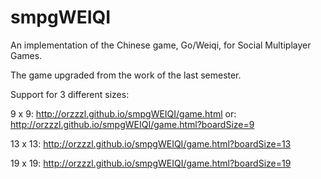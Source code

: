 smpgWEIQI
=========

An implementation of the Chinese game, Go/Weiqi, for Social Multiplayer Games.

The game upgraded from the work of the last semester.

Support for 3 different sizes:

9 x 9: http://orzzzl.github.io/smpgWEIQI/game.html
or:    http://orzzzl.github.io/smpgWEIQI/game.html?boardSize=9

13 x 13: http://orzzzl.github.io/smpgWEIQI/game.html?boardSize=13

19 x 19: http://orzzzl.github.io/smpgWEIQI/game.html?boardSize=19
